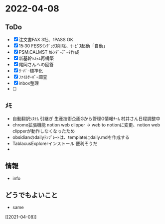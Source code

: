 # 2022-04-08

## ToDo
- [x] 注文書FAX 3社、1PASS OK
- [x] 15:30 FESSｲﾝﾃﾞｯｸｽ削除、ｻｰﾋﾞｽ起動「自動」
- [x] PSM.CALMST ｶﾚﾝﾀﾞｰﾃﾞｰﾀ作成 
- [x] 新基幹ｼｽﾃﾑ再構築
- [x] 尾岡さんへの回答
- [x] ｻｰﾊﾞｰ標準化
- [x] ﾌｧｲﾙｻｰﾊﾞｰ調査
- [x] inbox整理
- [ ] 


## ﾒﾓ
- 自動翻訳ｼｽﾃﾑ 引継ぎ 生産技術企画Gから管理G情報ﾁｰﾑ 村井さん日程調整中
- chrome拡張機能 notion web clipper → web to notionに変更、notion web clipperが動作しなくなったため
- obsidianのdailyﾃﾝﾌﾟﾚｰﾄは、templateにdaily.mdを作成する
- TablacusExplorerインストール 便利そうだ
- 


## 情報
- info


## どうでもよいこと
- same


[[2021-04-08]]

